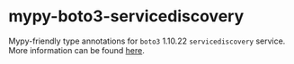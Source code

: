 # mypy-boto3-servicediscovery

Mypy-friendly type annotations for `boto3` 1.10.22 `servicediscovery` service.
More information can be found [here](https://github.com/vemel/mypy_boto3).